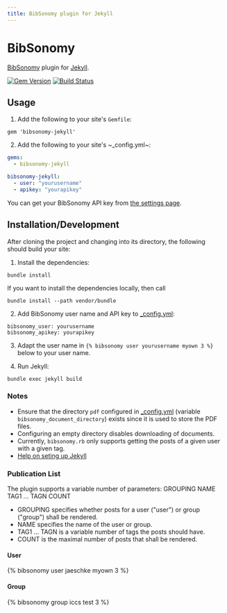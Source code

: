 ```yaml
---
title: BibSonomy plugin for Jekyll
---
```


# BibSonomy

[BibSonomy](https://www.bibsonomy.org/) plugin for [Jekyll](http://jekyllrb.com/).

[![Gem Version](https://badge.fury.io/rb/bibsonomy-jekyll.svg)](http://badge.fury.io/rb/bibsonomy-jekyll)
[![Build Status](https://travis-ci.org/rjoberon/bibsonomy-jekyll.svg?branch=master)](https://travis-ci.org/rjoberon/bibsonomy-jekyll)

## Usage

1. Add the following to your site's `Gemfile`:

```
gem 'bibsonomy-jekyll'
```

2. Add the following to your site's ~_config.yml~:

```yml
gems:
  - bibsonomy-jekyll

bibsonomy-jekyll:
  - user: "yourusername"
  - apikey: "yourapikey"
```

You can get your BibSonomy API key from [the settings page](https://www.bibsonomy.org/settings?selTab=1#selTab1).

## Installation/Development

After cloning the project and changing into its directory, the
following should build your site:

1. Install the dependencies:
```
bundle install
```

If you want to install the dependencies locally, then call

```
bundle install --path vendor/bundle
```

2. Add BibSonomy user name and API key to [_config.yml](_config.yml):
```
bibsonomy_user: yourusername
bibsonomy_apikey: yourapikey
```

3. Adapt the user name in `{% bibsonomy user yourusername myown 3 %}` below to your user name.

4. Run Jekyll:
```
bundle exec jekyll build
```

### Notes

- Ensure that the directory `pdf` configured in
  [_config.yml](config.yml) (variable `bibsonomy_document_directory`)
  exists since it is used to store the PDF files.
- Configuring an empty directory disables downloading of documents.
- Currently, `bibsonomy.rb` only supports getting the posts of a given
  user with a given tag. 
- [Help on seting up Jekyll](https://help.github.com/articles/setting-up-your-github-pages-site-locally-with-jekyll/)

### Publication List

The plugin supports a variable number of parameters: GROUPING NAME
TAG1 ... TAGN COUNT
- GROUPING specifies whether posts for a user ("user") or group
  ("group") shall be rendered.
- NAME specifies the name of the user or group.
- TAG1 ... TAGN is a variable number of tags the posts should have.
- COUNT is the maximal number of posts that shall be rendered.

#### User

{% bibsonomy user jaeschke myown 3 %}

#### Group

{% bibsonomy group iccs test 3 %}
